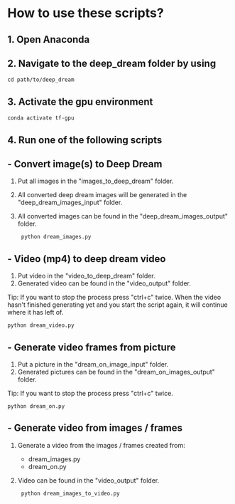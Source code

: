 # How to use these scripts?

## 1. Open Anaconda
## 2. Navigate to the deep_dream folder by using 
    cd path/to/deep_dream

## 3. Activate the gpu environment
    conda activate tf-gpu

## 4. Run one of the following scripts


## - Convert image(s) to Deep Dream
1. Put all images in the "images_to_deep_dream" folder.
2. All converted deep dream images will be generated in the "deep_dream_images_input" folder.
3. All converted images can be found in the "deep_dream_images_output" folder.

        python dream_images.py

## - Video (mp4) to deep dream video
1. Put video in the "video_to_deep_dream" folder.
2. Generated video can be found in the "video_output" folder.

Tip: If you want to stop the process press "ctrl+c" twice. When the video hasn't finished generating yet and you start the script again, it will continue where it has left of. 

    python dream_video.py

## - Generate video frames from picture
1. Put a picture in the "dream_on_image_input" folder.
2. Generated pictures can be found in the "dream_on_images_output" folder.

Tip: If you want to stop the process press "ctrl+c" twice.

    python dream_on.py

## - Generate video from images / frames
1. Generate a video from the images / frames created from:
    - dream_images.py
    - dream_on.py
2. Video can be found in the "video_output" folder.
    
        python dream_images_to_video.py